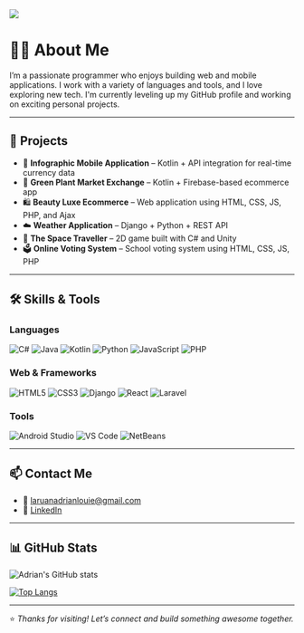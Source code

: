 <!-- Banner -->
<img src="https://capsule-render.vercel.app/api?type=wave&color=0f0f3e&height=200&section=header&text=Adrian%20Louie%20Laruan&fontSize=40&fontColor=ffffff" />

# 👨‍💻 About Me

I’m a passionate programmer who enjoys building web and mobile applications. I work with a variety of languages and tools, and I love exploring new tech. I'm currently leveling up my GitHub profile and working on exciting personal projects.

---

## 🚀 Projects

- 📱 **Infographic Mobile Application** – Kotlin + API integration for real-time currency data  
- 🏦 **Green Plant Market Exchange** – Kotlin + Firebase-based ecommerce app  
- 🛍 **Beauty Luxe Ecommerce** – Web application using HTML, CSS, JS, PHP, and Ajax  
- ☁️ **Weather Application** – Django + Python + REST API  
- 🌌 **The Space Traveller** – 2D game built with C# and Unity  
- 🗳 **Online Voting System** – School voting system using HTML, CSS, JS, PHP

---

## 🛠 Skills & Tools

### Languages
![C#](https://img.shields.io/badge/C%23-239120?style=flat-square&logo=c-sharp&logoColor=white)
![Java](https://img.shields.io/badge/Java-007396?style=flat-square&logo=java&logoColor=white)
![Kotlin](https://img.shields.io/badge/Kotlin-0095D5?style=flat-square&logo=kotlin&logoColor=white)
![Python](https://img.shields.io/badge/Python-3776AB?style=flat-square&logo=python&logoColor=white)
![JavaScript](https://img.shields.io/badge/JavaScript-F7DF1E?style=flat-square&logo=javascript&logoColor=black)
![PHP](https://img.shields.io/badge/PHP-777BB4?style=flat-square&logo=php&logoColor=white)

### Web & Frameworks
![HTML5](https://img.shields.io/badge/HTML5-E34F26?style=flat-square&logo=html5&logoColor=white)
![CSS3](https://img.shields.io/badge/CSS3-1572B6?style=flat-square&logo=css3&logoColor=white)
![Django](https://img.shields.io/badge/Django-092E20?style=flat-square&logo=django&logoColor=white)
![React](https://img.shields.io/badge/React-20232A?style=flat-square&logo=react&logoColor=61DAFB)
![Laravel](https://img.shields.io/badge/Laravel-FF2D20?style=flat-square&logo=laravel&logoColor=white)

### Tools
![Android Studio](https://img.shields.io/badge/Android%20Studio-3DDC84?style=flat-square&logo=android-studio&logoColor=white)
![VS Code](https://img.shields.io/badge/VS%20Code-007ACC?style=flat-square&logo=visual-studio-code&logoColor=white)
![NetBeans](https://img.shields.io/badge/NetBeans-1B6AC6?style=flat-square&logo=apachenetbeanside&logoColor=white)

---

## 📫 Contact Me

- 📧 [laruanadrianlouie@gmail.com](mailto:laruanadrianlouie@gmail.com)  
- 💼 [LinkedIn](https://www.linkedin.com/in/adrian-louie-m-laruan-0a65782ab/)

---

## 📊 GitHub Stats

![Adrian's GitHub stats](https://github-readme-stats.vercel.app/api?username=LaruanAdrian&show_icons=true&theme=midnight-purple)

[![Top Langs](https://github-readme-stats.vercel.app/api/top-langs/?username=LaruanAdrian&layout=compact&theme=midnight-purple)](https://github.com/anuraghazra/github-readme-stats)

---

⭐ _Thanks for visiting! Let’s connect and build something awesome together._
